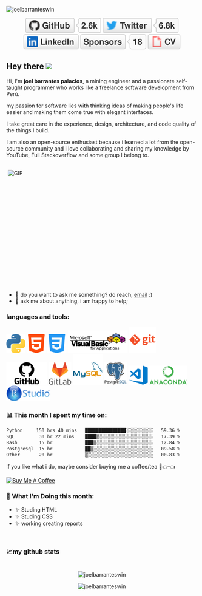 ![joelbarranteswin](https://visitor-badge.glitch.me/badge?page_id=joelbarranteswin.joelbarranteswin)


<p align="center">
	<a href="https://github.com/joelbarranteswin"><img src="imgs/github.svg" alt="GitHub"></a>
  <a href="https://twitter.com/TerryTangYuan"><img src="imgs/twitter.svg" alt="Twitter"></a>
	<a href="https://www.linkedin.com"><img src="imgs/linkedin.svg" alt="LinkedIn"></a>
	<a href="https://github.com/joelbarranteswin"><img src="imgs/sponsors.svg" alt="Sponsors"></a>
  <a href="https://github.com/joelbarranteswin"><img src="imgs/cv.svg" alt="Curriculum Vitae"></a>
</p>

## Hey there <img src="https://media.giphy.com/media/hvRJCLFzcasrR4ia7z/giphy.gif" width="25px">

Hi, I'm **joel barrantes palacios**, a mining engineer and a passionate self-taught programmer who works like a freelance software development from Perú. 
 
my passion for software lies with thinking ideas of making people's life easier and making them come true with elegant interfaces.

I take great care in the experience, design, architecture, and code quality of the things I build.

I am also an open-source enthusiast because i learned a lot from the open-source community and i love collaborating and sharing my knowledge by YouTube, Full Stackoverflow and some group I belong to.
 
<br/>
<img align="right" alt="GIF" src="https://github.com/abhisheknaiidu/abhisheknaiidu/blob/master/code.gif?raw=true" width="500" height="320" />
  
- 💼 do you want to ask me something? do reach, [email](mailto:joelbarrantespalacios@gmail.com) :)
- 💬 ask me about anything, i am happy to help; 


### **languages and tools:**  

<a href="https://www.python.org/" title="Python"><img height="50" src="icons/python.png" /></a>
<a href="https://www.python.org/" title="Html"><img height="50" src="icons/html.png" /></a>
<a href="https://www.python.org/" title="css"><img height="50" src="icons/css.png" /></a>
<a href="https://www.python.org/" title="vba"><img height="60" src="icons/vba.png" /></a>
<a href="https://git-scm.com/" title="Git"><img height="70" src="icons/git.png" /></a>
<a href="https://github.com/" title="GitHub"><img height="60" src="icons/github.png" /></a>
<a href="https://gitlab.com/" title="GitLab"><img height="60" src="icons/gitlab.png" /></a>
<a href="https://www.mysql.com/" title="MySQL"><img height="80"  src="icons/mysql.png" /></a>
<a href="https://www.mysql.com/" title="Postgresql"><img height="60" src="icons/postgresql.png" /></a>
<a href="https://code.visualstudio.com/" title="Visual Studio Code"><img height="50" src="icons/vscode.png" /></a>
<a href="https://code.visualstudio.com/" title="anaconda naviagtor"><img height="50" src="icons/anaconda.png" /></a>
<a href="https://code.visualstudio.com/" title="R studio"><img height="40" src="icons/rstudio.png" /></a>



### 📊 **This month I spent my time on:**
<!--START_SECTION:waka-->
```text                                             
Python     150 hrs 40 mins   ███████████████░░░░░░░░░░   59.36 % 
SQL         30 hr 22 mins    ████▒░░░░░░░░░░░░░░░░░░░░   17.39 % 
Bash        15 hr            ███▒░░░░░░░░░░░░░░░░░░░░░   12.84 % 
Postgresql  15 hr            ██▒░░░░░░░░░░░░░░░░░░░░░░   09.58 % 
Other       20 hr            ▒░░░░░░░░░░░░░░░░░░░░░░░░   00.83 % 
```
<!--END_SECTION:waka-->

if you like what i do, maybe consider buying me a coffee/tea 🥺👉👈

<a href="https://www.buymeacoffee.com/joelbarrantes" target="_blank"><img src="https://cdn.buymeacoffee.com/buttons/v2/default-red.png" alt="Buy Me A Coffee" width="150" ></a>


### 🖤 What I'm Doing this month:
* ✨ Studing HTML
* ✨ Studing CSS
* ✨ working creating reports

<br />

### 📈my github stats <br /><br />



<p align="center"> <img src="https://github-readme-stats.vercel.app/api/top-langs/?username=joelbarranteswin&layout=compact&theme=gruvbox_light" alt="joelbarranteswin" />


<p align="center"> <img src="https://github-readme-stats.vercel.app/api?username=joelbarranteswin&show_icons=true&theme=gruvbox_light" alt="joelbarranteswin" />



